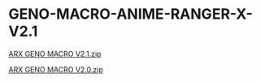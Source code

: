 # GENO-MACRO-ANIME-RANGER-X-V2.1
[ARX GENO MACRO V2.1.zip](https://github.com/user-attachments/files/20544396/ARX.GENO.MACRO.V2.1.zip)

[ARX GENO MACRO V2.0.zip](https://github.com/user-attachments/files/20538229/ARX.GENO.MACRO.V2.0.zip)
